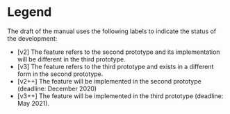 # Legend

The draft of the manual uses the following labels to indicate the status of the development:

* [v2] The feature refers to the second prototype and its implementation will be different in the third prototype. 
* [v3] The feature refers to the third prototype and exists in a different form in the second prototype. 
* [v2++] The feature will be implemented in the second prototype (deadline: December 2020)
* [v3++] The feature will be implemented in the third prototype (deadline: May 2021).
